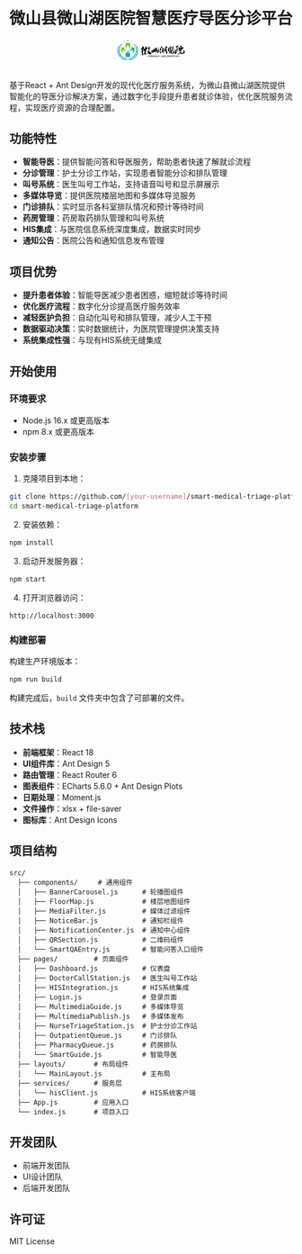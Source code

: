 # 微山县微山湖医院智慧医疗导医分诊平台

<div align="center">
  <img src="public/img/logo.png" alt="微山湖医院logo" width="120" style="border-radius: 8px; margin-bottom: 16px;">
</div>

基于React + Ant Design开发的现代化医疗服务系统，为微山县微山湖医院提供智能化的导医分诊解决方案，通过数字化手段提升患者就诊体验，优化医院服务流程，实现医疗资源的合理配置。

## 功能特性

- **智能导医**：提供智能问答和导医服务，帮助患者快速了解就诊流程
- **分诊管理**：护士分诊工作站，实现患者智能分诊和排队管理
- **叫号系统**：医生叫号工作站，支持语音叫号和显示屏展示
- **多媒体导览**：提供医院楼层地图和多媒体导览服务
- **门诊排队**：实时显示各科室排队情况和预计等待时间
- **药房管理**：药房取药排队管理和叫号系统
- **HIS集成**：与医院信息系统深度集成，数据实时同步
- **通知公告**：医院公告和通知信息发布管理

## 项目优势

- **提升患者体验**：智能导医减少患者困惑，缩短就诊等待时间
- **优化医疗流程**：数字化分诊提高医疗服务效率
- **减轻医护负担**：自动化叫号和排队管理，减少人工干预
- **数据驱动决策**：实时数据统计，为医院管理提供决策支持
- **系统集成性强**：与现有HIS系统无缝集成

## 开始使用

### 环境要求

- Node.js 16.x 或更高版本
- npm 8.x 或更高版本

### 安装步骤

1. 克隆项目到本地：

```bash
git clone https://github.com/[your-username]/smart-medical-triage-platform.git
cd smart-medical-triage-platform
```

2. 安装依赖：

```bash
npm install
```

3. 启动开发服务器：

```bash
npm start
```

4. 打开浏览器访问：

```
http://localhost:3000
```

### 构建部署

构建生产环境版本：

```bash
npm run build
```

构建完成后，`build` 文件夹中包含了可部署的文件。

## 技术栈

- **前端框架**：React 18
- **UI组件库**：Ant Design 5
- **路由管理**：React Router 6
- **图表组件**：ECharts 5.6.0 + Ant Design Plots
- **日期处理**：Moment.js
- **文件操作**：xlsx + file-saver
- **图标库**：Ant Design Icons

## 项目结构

```
src/
  ├── components/     # 通用组件
  │   ├── BannerCarousel.js      # 轮播图组件
  │   ├── FloorMap.js            # 楼层地图组件
  │   ├── MediaFilter.js         # 媒体过滤组件
  │   ├── NoticeBar.js           # 通知栏组件
  │   ├── NotificationCenter.js  # 通知中心组件
  │   ├── QRSection.js           # 二维码组件
  │   └── SmartQAEntry.js        # 智能问答入口组件
  ├── pages/         # 页面组件
  │   ├── Dashboard.js           # 仪表盘
  │   ├── DoctorCallStation.js   # 医生叫号工作站
  │   ├── HISIntegration.js      # HIS系统集成
  │   ├── Login.js               # 登录页面
  │   ├── MultimediaGuide.js     # 多媒体导览
  │   ├── MultimediaPublish.js   # 多媒体发布
  │   ├── NurseTriageStation.js  # 护士分诊工作站
  │   ├── OutpatientQueue.js     # 门诊排队
  │   ├── PharmacyQueue.js       # 药房排队
  │   └── SmartGuide.js          # 智能导医
  ├── layouts/       # 布局组件
  │   └── MainLayout.js          # 主布局
  ├── services/      # 服务层
  │   └── hisClient.js           # HIS系统客户端
  ├── App.js         # 应用入口
  └── index.js       # 项目入口
```

## 开发团队

- 前端开发团队
- UI设计团队
- 后端开发团队

## 许可证

MIT License 